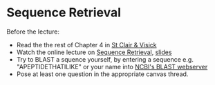 # Sequence Retrieval

Before the lecture:

* Read the the rest of Chapter 4 in [St Clair & Visick](https://www.jblearning.com/catalog/productdetails/9781284033700/)
* Watch the online lecture on [Sequence Retrieval](https://youtu.be/z1lyJKHeeBU), [slides](slides/Sequence_Retrieval.pdf)
* Try to BLAST a squence yourself, by entering a sequence e.g. "APEPTIDETHATILIKE" or your name into [NCBI's BLAST webserver](https://blast.ncbi.nlm.nih.gov/Blast.cgi?PROGRAM=blastp&PAGE_TYPE=BlastSearch)
* Pose at least one question in the appropriate canvas thread.
